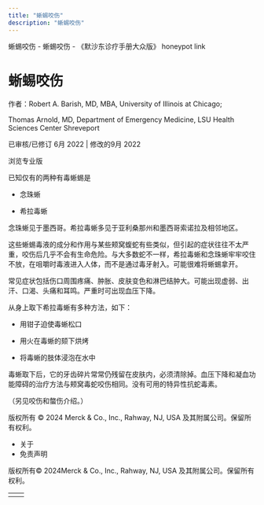 ```yaml
---
title: "蜥蜴咬伤"
description: "蜥蜴咬伤"
---
```


﻿蜥蜴咬伤 \- 蜥蜴咬伤 \- 《默沙东诊疗手册大众版》 honeypot link

# 蜥蜴咬伤

作者：Robert A. Barish, MD, MBA, University of Illinois at Chicago;

Thomas Arnold, MD, Department of Emergency Medicine, LSU Health Sciences
Center Shreveport

已审核/已修订 6月 2022 \| 修改的9月 2022

浏览专业版

已知仅有的两种有毒蜥蜴是

- 念珠蜥

- 希拉毒蜥


念珠蜥见于墨西哥。希拉毒蜥多见于亚利桑那州和墨西哥索诺拉及相邻地区。

这些蜥蜴毒液的成分和作用与某些颊窝蝮蛇有些类似，但引起的症状往往不太严重，咬伤后几乎不会有生命危险。与大多数蛇不一样，希拉毒蜥和念珠蜥牢牢咬住不放，在咀嚼时毒液进入人体，而不是通过毒牙射入。可能很难将蜥蜴拿开。

常见症状包括伤口周围疼痛、肿胀、皮肤变色和淋巴结肿大。可能出现虚弱、出汗、口渴、头痛和耳鸣。严重时可出现血压下降。

从身上取下希拉毒蜥有多种方法，如下：

- 用钳子迫使毒蜥松口

- 用火在毒蜥的颏下烘烤

- 将毒蜥的肢体浸泡在水中


毒蜥取下后，它的牙齿碎片常常仍残留在皮肤内，必须清除掉。血压下降和凝血功能障碍的治疗方法与颊窝毒蛇咬伤相同。没有可用的特异性抗蛇毒素。

（另见咬伤和螫伤介绍。）



版权所有 © 2024
Merck & Co., Inc., Rahway, NJ, USA 及其附属公司。保留所有权利。

- 关于
- 免责声明

版权所有© 2024Merck & Co., Inc., Rahway, NJ, USA 及其附属公司。保留所有权利。

|     |     |
| --- | --- |
|  |  |